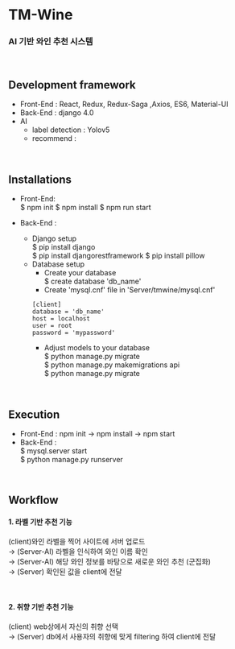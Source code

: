 

# TM-Wine

### AI 기반 와인 추천 시스템

<br>

## Development framework 

- Front-End : React, Redux, Redux-Saga ,Axios, ES6, Material-UI
- Back-End : django 4.0
- AI
  - label detection : Yolov5
  - recommend :

<br>

## Installations

- Front-End:  
    $ npm init
    $ npm install
    $ npm run start
    
- Back-End :  
    - Django setup  
    $ pip install django  
    $ pip install djangorestframework
    $ pip install pillow  
    - Database setup
        - Create your database  
        $ create database 'db_name'  
        - Create 'mysql.cnf' file in 'Server/tmwine/mysql.cnf'    
        ```
        [client]  
        database = 'db_name'  
        host = localhost  
        user = root  
        password = 'mypassword'  
        ```
        - Adjust models to your database  
        $ python manage.py migrate  
        $ python manage.py makemigrations api  
        $ python manage.py migrate  

<br>

## Execution
 - Front-End : npm init -> npm install -> npm start  
 - Back-End :  
    $ mysql.server start  
    $ python manage.py runserver  

<br>

## Workflow

#### 1. 라벨 기반 추천 기능
(client)와인 라벨을 찍어 사이트에 서버 업로드<br>
→ (Server-AI) 라벨을 인식하여 와인 이름 확인<br>
→ (Server-AI) 해당 와인 정보를 바탕으로 새로운 와인 추천 (군집화)<br>
→ (Server) 확인된 값을 client에 전달<br>

<br>

#### 2. 취향 기반 추천 기능
(client) web상에서 자신의 취향 선택<br>
→ (Server) db에서 사용자의 취향에 맞게 filtering 하여 client에 전달 









